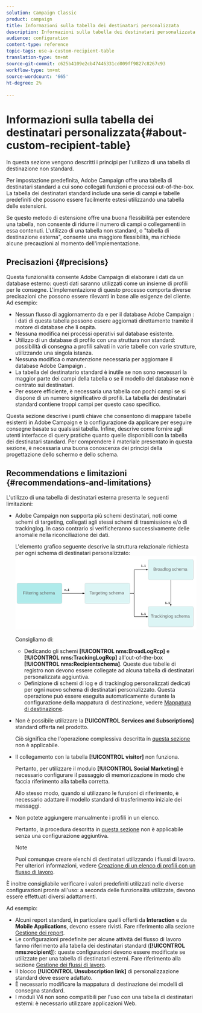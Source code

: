 ```yaml
---
solution: Campaign Classic
product: campaign
title: Informazioni sulla tabella dei destinatari personalizzata
description: Informazioni sulla tabella dei destinatari personalizzata
audience: configuration
content-type: reference
topic-tags: use-a-custom-recipient-table
translation-type: tm+mt
source-git-commit: c625b4109e2cb47446331cd009ff9827c8267c93
workflow-type: tm+mt
source-wordcount: '665'
ht-degree: 2%

---
```



# Informazioni sulla tabella dei destinatari personalizzata{#about-custom-recipient-table}

In questa sezione vengono descritti i principi per l&#39;utilizzo di una tabella di destinazione non standard.

Per impostazione predefinita,  Adobe Campaign offre una tabella di destinatari standard a cui sono collegati funzioni e processi out-of-the-box. La tabella dei destinatari standard include una serie di campi e tabelle predefiniti che possono essere facilmente estesi utilizzando una tabella delle estensioni.

Se questo metodo di estensione offre una buona flessibilità per estendere una tabella, non consente di ridurre il numero di campi o collegamenti in essa contenuti. L&#39;utilizzo di una tabella non standard, o &quot;tabella di destinazione esterna&quot;, consente una maggiore flessibilità, ma richiede alcune precauzioni al momento dell&#39;implementazione.

## Precisazioni {#precisions}

Questa funzionalità consente  Adobe Campaign di elaborare i dati da un database esterno: questi dati saranno utilizzati come un insieme di profili per le consegne. L&#39;implementazione di questo processo comporta diverse precisazioni che possono essere rilevanti in base alle esigenze del cliente. Ad esempio:

* Nessun flusso di aggiornamento da e per il database Adobe Campaign : i dati di questa tabella possono essere aggiornati direttamente tramite il motore di database che li ospita.
* Nessuna modifica nei processi operativi sul database esistente.
* Utilizzo di un database di profilo con una struttura non standard: possibilità di consegna a profili salvati in varie tabelle con varie strutture, utilizzando una singola istanza.
* Nessuna modifica o manutenzione necessaria per aggiornare il database Adobe Campaign .
* La tabella del destinatario standard è inutile se non sono necessari la maggior parte dei campi della tabella o se il modello del database non è centrato sui destinatari.
* Per essere efficiente, è necessaria una tabella con pochi campi se si dispone di un numero significativo di profili. La tabella dei destinatari standard contiene troppi campi per questo caso specifico.

Questa sezione descrive i punti chiave che consentono di mappare tabelle esistenti in  Adobe Campaign e la configurazione da applicare per eseguire consegne basate su qualsiasi tabella. Infine, descrive come fornire agli utenti interfacce di query pratiche quanto quelle disponibili con la tabella dei destinatari standard. Per comprendere il materiale presentato in questa sezione, è necessaria una buona conoscenza dei principi della progettazione dello schermo e dello schema.

## Recommendations e limitazioni {#recommendations-and-limitations}

L&#39;utilizzo di una tabella di destinatari esterna presenta le seguenti limitazioni:

*  Adobe Campaign non supporta più schemi destinatari, noti come schemi di targeting, collegati agli stessi schemi di trasmissione e/o di trackinglog. In caso contrario si verificheranno successivamente delle anomalie nella riconciliazione dei dati.

   L&#39;elemento grafico seguente descrive la struttura relazionale richiesta per ogni schema di destinatari personalizzato:
   ![](assets/custom_recipient_limitation.png)

   Consigliamo di:

   * Dedicando gli schemi **[!UICONTROL nms:BroadLogRcp]** e **[!UICONTROL nms:TrackingLogRcp]** all&#39;out-of-the-box **[!UICONTROL nms:Recipientschema]**. Queste due tabelle di registro non devono essere collegate ad alcuna tabella di destinatari personalizzata aggiuntiva.
   * Definizione di schemi di log e di trackinglog personalizzati dedicati per ogni nuovo schema di destinatari personalizzato. Questa operazione può essere eseguita automaticamente durante la configurazione della mappatura di destinazione, vedere [Mappatura di destinazione](../../configuration/using/target-mapping.md).

* Non è possibile utilizzare la **[!UICONTROL Services and Subscriptions]** standard offerta nel prodotto.

   Ciò significa che l&#39;operazione complessiva descritta in [questa sezione](../../delivery/using/managing-subscriptions.md) non è applicabile.

* Il collegamento con la tabella **[!UICONTROL visitor]** non funziona.

   Pertanto, per utilizzare il modulo **[!UICONTROL Social Marketing]** è necessario configurare il passaggio di memorizzazione in modo che faccia riferimento alla tabella corretta.

   Allo stesso modo, quando si utilizzano le funzioni di riferimento, è necessario adattare il modello standard di trasferimento iniziale dei messaggi.

* Non potete aggiungere manualmente i profili in un elenco.

   Pertanto, la procedura descritta in [questa sezione](../../platform/using/creating-and-managing-lists.md) non è applicabile senza una configurazione aggiuntiva.

   >[!NOTE]
   >
   >Puoi comunque creare elenchi di destinatari utilizzando i flussi di lavoro. Per ulteriori informazioni, vedere [Creazione di un elenco di profili con un flusso di lavoro](../../configuration/using/creating-a-profile-list-with-a-workflow.md).

È inoltre consigliabile verificare i valori predefiniti utilizzati nelle diverse configurazioni pronte all&#39;uso: a seconda delle funzionalità utilizzate, devono essere effettuati diversi adattamenti.

Ad esempio:

* Alcuni report standard, in particolare quelli offerti da **Interaction** e da **Mobile Applications**, devono essere rivisti. Fare riferimento alla sezione [Gestione dei report](../../configuration/using/managing-reports.md).
* Le configurazioni predefinite per alcune attività del flusso di lavoro fanno riferimento alla tabella dei destinatari standard (**[!UICONTROL nms:recipient]**): queste configurazioni devono essere modificate se utilizzate per una tabella di destinatari esterni. Fare riferimento alla sezione [Gestione dei flussi di lavoro](../../configuration/using/managing-workflows.md).
* Il blocco **[!UICONTROL Unsubscription link]** di personalizzazione standard deve essere adattato.
* È necessario modificare la mappatura di destinazione dei modelli di consegna standard.
* I moduli V4 non sono compatibili per l&#39;uso con una tabella di destinatari esterni: è necessario utilizzare applicazioni Web.

